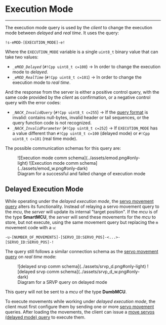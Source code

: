 # Execution Mode
---

The execution mode query is used by the _client_ to change the execution mode between _delayed_ and _real time_. It uses the query:

```
!s-eMOD-[EXECUTION_MODE]-e!
```

Where the `EXECUTION_MODE` variable is a single `uint8_t` binary value that can take two values:

- _`_eMOD_Delayed`_ (`#!Cpp uint8_t c=100`) → In order to change the execution mode to _delayed_.
- _`_eMOD_RealTime`_ (`#!Cpp uint8_t c=101`) → In order to change the execution mode to _real time_.

And the response from the server is either a positive control query, with the same code provided by the _client_ as confirmation, or a negative control query with the error codes:

- _`_NACK_InvalidQuery`_ (`#!Cpp uint8_t c=255`) → If the [query format](Protocol%20Definition.md/#client-server-query-format) is invalid: contains null-bytes, invalid header or tail sequences, or the query function code is not recognized.
- _`_NACK_InvalidParameter`_ (`#!Cpp uint8_t c=252`) → If `EXECUTION_MODE` has a value different than `#!Cpp uint8_t c=100` (delayed mode) or `#!Cpp uint8_t c=101` (real time mode).

The possible communication schemas for this query are:

<figure markdown="span">
  ![Execution mode comm schema](../assets/emod.png#only-light)
  ![Execution mode comm schema](../assets/emod_w.png#only-dark)
  <figcaption>Diagram for a successful and failed change of execution mode</figcaption>
</figure>

## Delayed Execution Mode

While operating under the _delayed execution mode_, the [servo movement query](Servo%20Movement.md) alters its functionality. Instead of relaying a servo movement query to the _mcu_, the _server_ will update its internal "target position". If the _mcu_ is of the type **SmartMCU**, the _server_ will send these movements for the _mcu_ to store, but not execute, using the same movement query but replacing the `m` movement code with a `u`:

``` 
-u-[NUMBER_OF_MOVEMENTS]-[SERVO_ID:SERVO_POS]-<...>-[SERVO_ID:SERVO_POS]-!
```

The query still follows a similar connection schema as the [servo movement query](Servo%20Movement.md) on _real time_ mode:

<figure markdown="span">
  ![delayed srvp comm schema](../assets/srvp_d.png#only-light)
  ![delayed srvp comm schema](../assets/srvp_d_w.png#only-dark)
  <figcaption>Diagram for a SRVP query on delayed mode</figcaption>
</figure>

This query will not be sent to a _mcu_ of the type **DumbMCU**. 

To execute movements while working under _delayed execution mode_, the client must first configure them by sending one or more [servo movement](Servo%20Movement.md) queries. After loading the movements, the client can issue a [move servos (delayed mode) query](Move%20All%20Query.md) to execute them.

